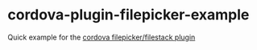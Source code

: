 # cordova-plugin-filepicker-example

Quick example for the [cordova filepicker/filestack plugin](https://github.com/dbaq/cordova-plugin-filepickerio)

